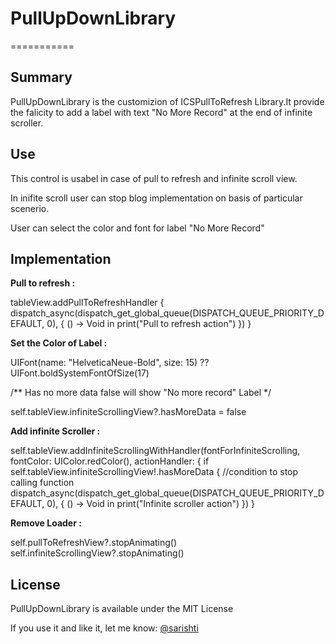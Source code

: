 # PullUpDownLibrary
===========

## Summary
PullUpDownLibrary is the customizion of ICSPullToRefresh Library.It provide the falicity to add a label with text "No More Record" at the end of infinite scroller.


## Use

This control is usabel in case of pull to refresh and infinite scroll view.

In inifite scroll user can stop blog implementation on basis of particular scenerio.  

User can select the color and font for label "No More Record"


## Implementation

**Pull to refresh :**

tableView.addPullToRefreshHandler {
dispatch_async(dispatch_get_global_queue(DISPATCH_QUEUE_PRIORITY_DEFAULT, 0), { () -> Void in
print("Pull to refresh action")
})
}

**Set the Color of Label :**

UIFont(name: "HelveticaNeue-Bold", size: 15) ?? UIFont.boldSystemFontOfSize(17)

/**
Has no more data false will show "No more record" Label 
*/

self.tableView.infiniteScrollingView?.hasMoreData = false

**Add infinite Scroller :**

self.tableView.addInfiniteScrollingWithHandler(fontForInfiniteScrolling, fontColor: UIColor.redColor(), actionHandler: {
if self.tableView.infiniteScrollingView!.hasMoreData {   //condition to stop calling function
dispatch_async(dispatch_get_global_queue(DISPATCH_QUEUE_PRIORITY_DEFAULT, 0), { () -> Void in
print("Infinite scroller action")
})
}

**Remove Loader :**

self.pullToRefreshView?.stopAnimating()
self.infiniteScrollingView?.stopAnimating()



## License
PullUpDownLibrary is available under the MIT License

If you use it and like it, let me know: 
[@sarishti](sarishti09@gmail.com)

